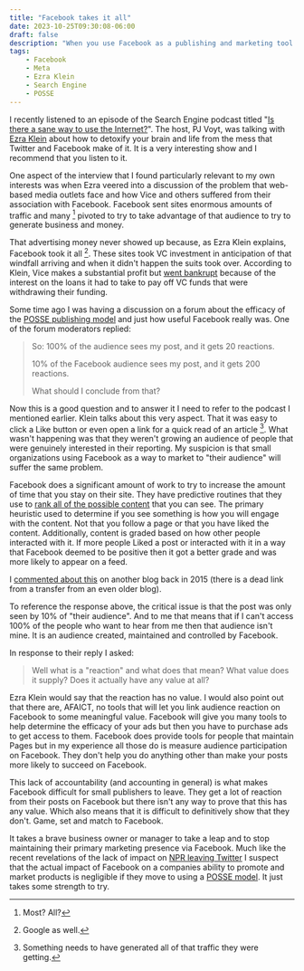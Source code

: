 ```yaml
---
title: "Facebook takes it all"
date: 2023-10-25T09:30:08-06:00
draft: false
description: "When you use Facebook as a publishing and marketing tool you need to remember that it isn't your audience - it belongs to Facebook."
tags:
    - Facebook
    - Meta
    - Ezra Klein
    - Search Engine
    - POSSE
---
```


I recently listened to an episode of the Search Engine podcast titled "[Is there a sane way to use the Internet?](https://pjvogt.substack.com/p/how-do-i-use-the-internet-now)". The host, PJ Voyt, was talking with [Ezra Klein](https://podcasts.apple.com/us/podcast/the-ezra-klein-show/id1548604447) about how to detoxify your brain and life from the mess that Twitter and Facebook make of it. It is a very interesting show and I recommend that you listen to it. 

One aspect of the interview that I found particularly relevant to my own interests was when Ezra veered into a discussion of the problem that web-based media outlets face and how Vice and others suffered from their association with Facebook. Facebook sent sites enormous amounts of traffic and many [^1] pivoted to try to take advantage of that audience to try to generate business and money.

That advertising money never showed up because, as Ezra Klein explains, Facebook took it all [^2]. These sites took VC investment in anticipation of that windfall arriving and when it didn't happen the suits took over. According to Klein, Vice makes a substantial profit but [went bankrupt](https://www.vice.com/en/article/pkap5v/vice-media-llc-files-for-chapter-11-bankruptcy) because of the interest on the loans it had to take to pay off VC funds that were withdrawing their funding. 

Some time ago I was having a discussion on a forum about the efficacy of the [POSSE publishing model](https://indieweb.org/POSSE) and just how useful Facebook really was. One of the forum moderators replied:

> So: 100% of the <forum name snipped> audience sees my post, and it gets 20 reactions.
>
> 10% of the Facebook audience sees my post, and it gets 200 reactions.
>
> What should I conclude from that?

Now this is a good question and to answer it I need to refer to the podcast I mentioned earlier. Klein talks about this very aspect. That it was easy to click a Like button or even open a link for a quick read of an article [^3]. What wasn't happening was that they weren't growing an audience of people that were genuinely interested in their reporting. My suspicion is that small organizations using Facebook as a way to market to "their audience" will suffer the same problem. 

Facebook does a significant amount of work to try to increase the amount of time that you stay on their site. They have predictive routines that they use to [rank all of the possible content](https://transparency.fb.com/features/ranking-and-content/) that you can see. The primary heuristic used to determine if you see something is how you will engage with the content. Not that you follow a page or that you have liked the content. Additionally, content is graded based on how other people interacted with it. If more people Liked a post or interacted with it in a way that Facebook deemed to be positive then it got a better grade and was more likely to appear on a feed. 

I [commented about this](https://zacgaming.wordpress.com/2015/01/24/facebook-organic-reach-is-bs/) on another blog back in 2015 (there is a dead link from a transfer from an even older blog).  

To reference the response above, the critical issue is that the post was only seen by 10% of "their audience". And to me that means that if I can't access 100% of the people who want to hear from me then that audience isn't mine. It is an audience created, maintained and controlled by Facebook. 

In response to their reply I asked:

> Well what is a "reaction" and what does that mean? What value does it supply? Does it actually have any value at all?

Ezra Klein would say that the reaction has no value. I would also point out that there are, AFAICT, no tools that will let you link audience reaction on Facebook to some meaningful value. Facebook will give you many tools to help determine the efficacy of your ads but then you have to purchase ads to get access to them. Facebook does provide tools for people that maintain Pages but in my experience all those do is measure audience participation on Facebook. They don't help you do anything other than make your posts more likely to succeed on Facebook. 

This lack of accountability (and accounting in general) is what makes Facebook difficult for small publishers to leave. They get a lot of reaction from their posts on Facebook but there isn't any way to prove that this has any value. Which also means that it is difficult to definitively show that they don't. Game, set and match to Facebook. 

It takes a brave business owner or manager to take a leap and to stop maintaining their primary marketing presence via Facebook. Much like the recent revelations of the lack of impact on [NPR leaving Twitter](https://pluralistic.net/2023/10/14/freedom-of-reach/) I suspect that the actual impact of Facebook on a companies ability to promote and market products is negligible if they move to using a [POSSE model](https://indieweb.org/POSSE). It just takes some strength to try.



[^1]: Most? All?
[^2]: Google as well.
[^3]: Something needs to have generated all of that traffic they were getting.



